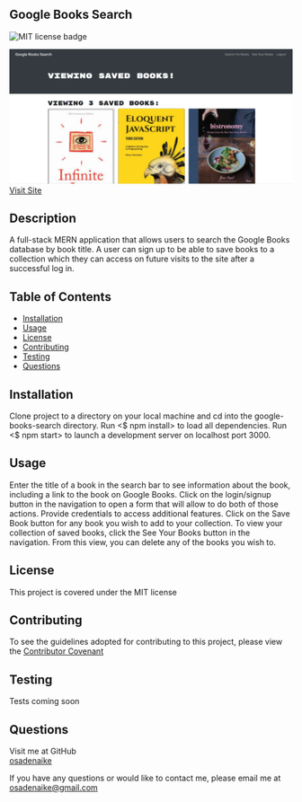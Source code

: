 ## Google Books Search

![MIT license badge](https://img.shields.io/badge/license-MIT-green)

![Google Books Search](./assets/images/screenshot.png)
[Visit Site](https://sleepy-beach-66862.herokuapp.com/)



## Description

A full-stack MERN application that allows users to search the Google Books database by book title.  A user can sign up to be able to save books to a collection which they can access on future visits to the site after a successful log in.

## Table of Contents
  * [Installation](#installation)
  * [Usage](#usage)
  * [License](#license)
  * [Contributing](#contributing)
  * [Testing](#testing)
  * [Questions](#questions)
  
## Installation
Clone project to a directory on your local machine and cd into the google-books-search directory.  Run <$ npm install> to load all dependencies.  Run <$ npm start> to launch a development server on localhost port 3000.

## Usage
Enter the title of a book in the search bar to see information about the book, including a link to the book on Google Books.  Click on the login/signup button in the navigation to open a form that will allow to do both of those actions. Provide credentials to access additional features.  Click on the Save Book button for any book you wish to add to your collection.  To view your collection of saved books, click the See Your Books button in the navigation.  From this view, you can delete any of the books you wish to.

## License 
This project is covered under the MIT license 


## Contributing
To see the guidelines adopted for contributing to this project, please view the [Contributor Covenant](https://www.contributor-covenant.org/version/2/0/code_of_conduct/code_of_conduct.txt)

## Testing
Tests coming soon

## Questions
Visit me at GitHub  
[osadenaike](https://github.com/osadenaike)
  
If you have any questions or would like to contact me, please email me at  
[osadenaike@gmail.com](mailto:osadenaike@gmail.com)
